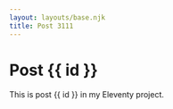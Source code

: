 ```yaml
---
layout: layouts/base.njk
title: Post 3111
---
```


# Post {{ id }}

This is post {{ id }} in my Eleventy project.
